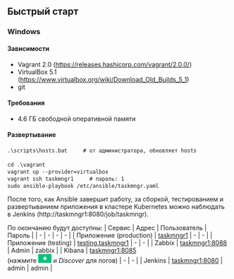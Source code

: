 
## Быстрый старт
### Windows

#### Зависимости
* Vagrant 2.0 (https://releases.hashicorp.com/vagrant/2.0.0/)
* VirtualBox 5.1 (https://www.virtualbox.org/wiki/Download_Old_Builds_5_1)
* git

#### Требования
* 4.6 ГБ свободной оперативной памяти

#### Развертывание
```batch
.\scripts\hosts.bat     # от администратора, обновляет hosts

cd .\vagrant
vagrant up --provider=virtualbox
vagrant ssh taskmngr1     # пароль: 1
sudo ansible-playbook /etc/ansible/taskmngr.yaml
```

После того, как Ansible завершит работу, за сборкой, тестированием и развертыванием приложения в кластере Kubernetes можно наблюдать в Jenkins (http://taskmngr1:8080/job/taskmngr).

По окончанию будут доступны:
| Сервис | Адрес | Пользователь | Пароль |
| - | - | - | - |
| Приложение (production) | [taskmngr1](https://taskmngr1) | - | - |
| Приложение (testing) | [testing.taskmngr1](http://testing.taskmngr1) | - | - |
| Zabbix | [taskmngr1:8088](http://taskmngr1:8088) | Admin | zabbix |
| Kibana | [taskmngr1:8085](http://taskmngr1:8085/app/kibana#/settings/indices/filebeat-*?_g=%28time:%28from:now-24h%29%29)<br>(нажмите <img src="./res/defaultindexbutton.png" height="20px"/> и *Discover* для логов) | - | - |
| Jenkins | [taskmngr1:8080](http://taskmngr1:8080/job/taskmngr) | admin | admin |
